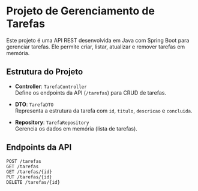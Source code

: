 # Projeto de Gerenciamento de Tarefas

Este projeto é uma API REST desenvolvida em Java com Spring Boot para gerenciar tarefas. Ele permite criar, listar, atualizar e remover tarefas em memória.

## Estrutura do Projeto

- **Controller**: `TarefaController`  
  Define os endpoints da API (`/tarefas`) para CRUD de tarefas.

- **DTO**: `TarefaDTO`  
  Representa a estrutura da tarefa com `id`, `titulo`, `descricao` e `concluida`.

- **Repository**: `TarefaRepository`  
  Gerencia os dados em memória (lista de tarefas).

## Endpoints da API

```http
POST /tarefas
GET /tarefas
GET /tarefas/{id}
PUT /tarefas/{id}
DELETE /tarefas/{id}
